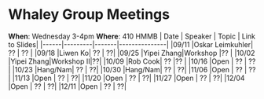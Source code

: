 # Whaley Group Meetings 
**When**: Wednesday 3-4pm
**Where**: 410 HMMB
| Date | Speaker | Topic | Link to Slides|
|------|---------|-------|---------------|
|09/11 |Oskar Leimkuhler| ?? | ?? |
|09/18 |Liwen Ko| ?? | ??|
|09/25 |Yipei Zhang|Workshop |?? |
|10/02 |Yipei Zhang|Workshop II|??|
|10/09 |Rob Cook| ?? |?? |
|10/16 |Open | ?? | ??|
|10/23 |Hang/Nam| ?? | ??|
|10/30 |Hang/Nam| ?? | ??|
|11/06 |Open | ?? | ??|
|11/13 |Open | ?? | ??|
|11/20 |Open | ?? | ??|
|11/27 |Open | ?? | ??|
|12/04 |Open | ?? | ??|
|12/11 |Open | ?? | ??|
